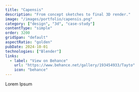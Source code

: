 ```yaml
---
title: "Capensis"
description: "From concept sketches to final 3D render."
image: "/images/portfolio/capensis.png"
category: ["design", "3d", "case-study"]
contentType: "simple"
order: 3200
gridSpan: "default"
aspectRatio: "golden"
pubDate: 2024-10-01
technologies: ["Blender"]
links:
  - label: "View on Behance"
    url: "https://www.behance.net/gallery/193454933/Tayto"
    icon: "behance"
---
```


Lorem Ipsum 